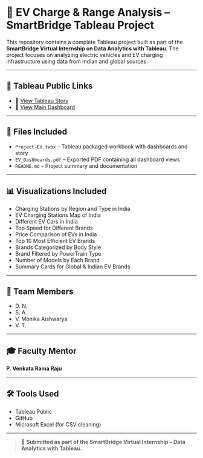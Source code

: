 # 🚗 EV Charge & Range Analysis – SmartBridge Tableau Project

This repository contains a complete Tableau project built as part of the **SmartBridge Virtual Internship on Data Analytics with Tableau**. The project focuses on analyzing electric vehicles and EV charging infrastructure using data from Indian and global sources.

---

## 📌 Tableau Public Links

- 🔗 [View Tableau Story](https://public.tableau.com/views/Project-EV/Story1?:language=en-US&publish=yes&:sid=&:redirect=auth&:display_count=n&:origin=viz_share_link)  
- 🔗 [View Main Dashboard](https://public.tableau.com/views/Project-EV/Dashboard1?:language=en-US&publish=yes&:sid=&:redirect=auth&:display_count=n&:origin=viz_share_link)

---

## 📁 Files Included

- `Project-EV.twbx` – Tableau packaged workbook with dashboards and story  
- `EV_Dashboards.pdf` – Exported PDF containing all dashboard views  
- `README.md` – Project summary and documentation

---

## 📊 Visualizations Included

- Charging Stations by Region and Type in India  
- EV Charging Stations Map of India  
- Different EV Cars in India  
- Top Speed for Different Brands  
- Price Comparison of EVs in India  
- Top 10 Most Efficient EV Brands  
- Brands Categorized by Body Style  
- Brand Filtered by PowerTrain Type  
- Number of Models by Each Brand  
- Summary Cards for Global & Indian EV Brands  

---

## 👥 Team Members

- D. N.  
- S. A.  
- V. Monika Aishwarya  
- V. T.

---

## 🎓 Faculty Mentor

**P. Venkata Rama Raju**

---

## 🛠️ Tools Used

- Tableau Public  
- GitHub  
- Microsoft Excel (for CSV cleaning)

---

> 📌 **Submitted as part of the SmartBridge Virtual Internship – Data Analytics with Tableau.**

